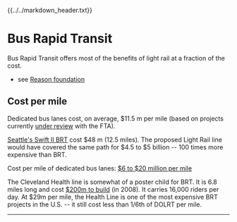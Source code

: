 {{../../markdown_header.txt}}

# Bus Rapid Transit

Bus Rapid Transit offers most of the benefits of light rail at a fraction of the cost.

* see [Reason foundation](https://reason.org/wp-content/uploads/files/bus_rapid_transit_and_managed_lanes.pdf)

## Cost per mile

Dedicated bus lanes cost, on average, $11.5 m per mile (based on projects currently [under review](https://ti.org/antiplanner/?p=14829) with the FTA).

[Seattle's Swift II BRT](http://www.soundtransitrevealed.com/platform) cost $48 m (12.5 miles). The proposed Light Rail line would have covered the same path for $4.5 to $5 billion -- 100 times more expensive than BRT.

Cost per mile of dedicated bus lanes: [$6 to $20 million per mile](https://onlinepubs.trb.org/onlinepubs/tcrp/tcrp_rpt_90v1c2.pdf)

The Cleveland Health line is somewhat of a poster child for BRT. It is 6.8 miles long and cost [$200m to build](https://nacto.org/case-study/euclid-avenue-brt-cleveland-oh/) (in 2008). It carries 16,000 riders per day. At $29m per mile, the Health Line is one of the most expensive BRT projects in the U.S. -- it still cost less than 1/6th of DOLRT per mile.

------------